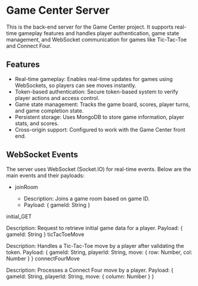 <h1> Game Center Server </h1>

This is the back-end server for the Game Center project. It supports real-time gameplay features and handles player authentication, game state management, and WebSocket communication for games like Tic-Tac-Toe and Connect Four.


<h2> Features </h2>
<ul>
<li> Real-time gameplay: Enables real-time updates for games using WebSockets, so players can see moves instantly. </li>
<li> Token-based authentication: Secure token-based system to verify player actions and access control. </li>
<li> Game state management: Tracks the game board, scores, player turns, and game completion state. </li>
<li> Persistent storage: Uses MongoDB to store game information, player stats, and scores. </li>
<li> Cross-origin support: Configured to work with the Game Center front end. </li>
</ul>


<h2> WebSocket Events </h2>

The server uses WebSocket (Socket.IO) for real-time events. Below are the main events and their payloads:
<ul>
<li> joinRoom </li> 
<ul> 
<li> Description: Joins a game room based on game ID. </li>
<li> Payload: { gameId: String } </li>
  </ul>
</ul>


initial_GET

Description: Request to retrieve initial game data for a player.
Payload: { gameId: String }
ticTacToeMove

Description: Handles a Tic-Tac-Toe move by a player after validating the token.
Payload: { gameId: String, playerId: String, move: { row: Number, col: Number } }
connectFourMove

Description: Processes a Connect Four move by a player.
Payload: { gameId: String, playerId: String, move: { column: Number } }
